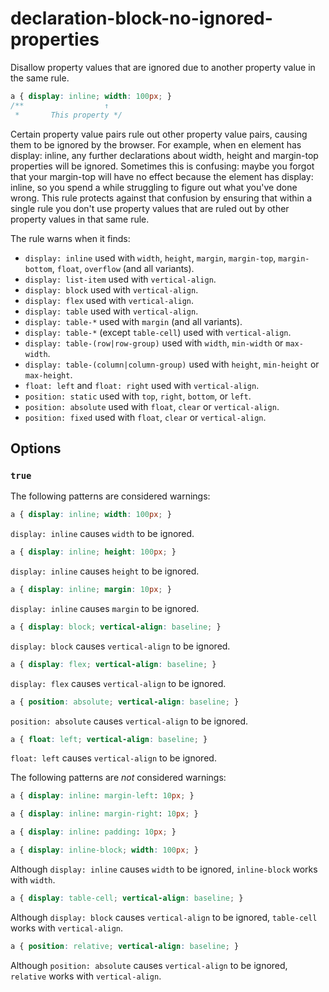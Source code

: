 # declaration-block-no-ignored-properties

Disallow property values that are ignored due to another property value in the same rule.

```css
a { display: inline; width: 100px; }
/**                  ↑
 *       This property */
```

Certain property value pairs rule out other property value pairs, causing them to be ignored by the browser. For example, when en element has display: inline, any further declarations about width, height and margin-top properties will be ignored. Sometimes this is confusing: maybe you forgot that your margin-top will have no effect because the element has display: inline, so you spend a while struggling to figure out what you've done wrong. This rule protects against that confusion by ensuring that within a single rule you don't use property values that are ruled out by other property values in that same rule.

The rule warns when it finds:

- `display: inline` used with `width`, `height`, `margin`, `margin-top`, `margin-bottom`, `float`, `overflow` (and all variants).
- `display: list-item` used with `vertical-align`.
- `display: block` used with `vertical-align`.
- `display: flex` used with `vertical-align`.
- `display: table` used with `vertical-align`.
- `display: table-*` used with `margin` (and all variants).
- `display: table-*` (except `table-cell`) used with `vertical-align`.
- `display: table-(row|row-group)` used with `width`, `min-width` or `max-width`.
- `display: table-(column|column-group)` used with `height`, `min-height` or `max-height`.
- `float: left` and `float: right` used with `vertical-align`.
- `position: static` used with `top`, `right`, `bottom`, or `left`.
- `position: absolute` used with `float`, `clear` or `vertical-align`.
- `position: fixed` used with `float`, `clear` or `vertical-align`.

## Options

### `true`

The following patterns are considered warnings:

```css
a { display: inline; width: 100px; }
```

`display: inline` causes `width` to be ignored.

```css
a { display: inline; height: 100px; }
```

`display: inline` causes `height` to be ignored.

```css
a { display: inline; margin: 10px; }
```

`display: inline` causes `margin` to be ignored.

```css
a { display: block; vertical-align: baseline; }
```

`display: block` causes `vertical-align` to be ignored.

```css
a { display: flex; vertical-align: baseline; }
```

`display: flex` causes `vertical-align` to be ignored.

```css
a { position: absolute; vertical-align: baseline; }
```

`position: absolute` causes `vertical-align` to be ignored.

```css
a { float: left; vertical-align: baseline; }
```

`float: left` causes `vertical-align` to be ignored.

The following patterns are *not* considered warnings:

```css
a { display: inline: margin-left: 10px; }
```

```css
a { display: inline: margin-right: 10px; }
```

```css
a { display: inline: padding: 10px; }
```

```css
a { display: inline-block; width: 100px; }
```

Although `display: inline` causes `width` to be ignored, `inline-block` works with `width`.

```css
a { display: table-cell; vertical-align: baseline; }
```

Although `display: block` causes `vertical-align` to be ignored, `table-cell` works with `vertical-align`.

```css
a { position: relative; vertical-align: baseline; }
```

Although `position: absolute` causes `vertical-align` to be ignored, `relative` works with `vertical-align`.
